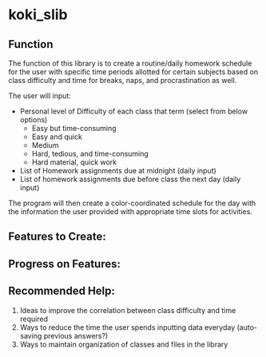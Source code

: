 # koki_slib

## Function
The function of this library is to create a routine/daily homework schedule for the user with specific time periods allotted for certain subjects based on class difficulty and time for breaks, naps, and procrastination as well. 

The user will input: 
* Personal level of Difficulty of each class that term (select from below options) 
  * Easy but time-consuming 
  * Easy and quick 
  * Medium
  * Hard, tedious, and time-consuming 
  * Hard material, quick work 
* List of Homework assignments due at midnight (daily input)
* List of homework assignments due before class the next day (daily input) 

The program will then create a color-coordinated schedule for the day with the information the user provided with appropriate time slots for activities.  

## Features to Create:
## Progress on Features: 

## Recommended Help:
1) Ideas to improve the correlation between class difficulty and time required
2) Ways to reduce the time the user spends inputting data everyday (auto-saving previous answers?)
3) Ways to maintain organization of classes and files in the library 

